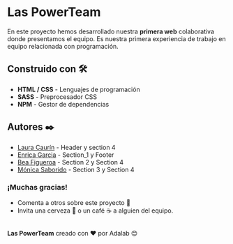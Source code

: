 # Las PowerTeam

En este proyecto hemos desarrollado nuestra **primera web** colaborativa donde presentamos el equipo.
Es nuestra primera experiencia de trabajo en equipo relacionada con programación.

## Construido con 🛠️
- **HTML / CSS** - Lenguajes de programación
- **SASS** - Preprocesador CSS
- **NPM** - Gestor de dependencias

## Autores ✒️
- [Laura Caurín](https://github.com/Laucaurin) - Header y section 4
- [Enrica Garcia](https://github.com/ErriGarcia) - Section_1 y Footer 
- [Bea Figueroa](https://github.com/Adalab/project-promo-s-module-1-team-2/commits?author=beafig) - Section 2 y Section 4
- [Mónica Saborido](https://github.com/sabfiamo) - Section 3 y Section 4

### ¡Muchas gracias!
- Comenta a otros sobre este proyecto 📢
- Invita una cerveza 🍺 o un café ☕ a alguien del equipo.

##

**Las PowerTeam** creado con ❤️ por Adalab 😊